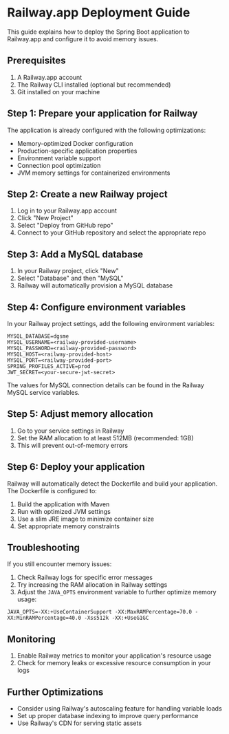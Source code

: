 # Railway.app Deployment Guide

This guide explains how to deploy the Spring Boot application to Railway.app and configure it to avoid memory issues.

## Prerequisites

1. A Railway.app account
2. The Railway CLI installed (optional but recommended)
3. Git installed on your machine

## Step 1: Prepare your application for Railway

The application is already configured with the following optimizations:

- Memory-optimized Docker configuration
- Production-specific application properties
- Environment variable support
- Connection pool optimization
- JVM memory settings for containerized environments

## Step 2: Create a new Railway project

1. Log in to your Railway.app account
2. Click "New Project" 
3. Select "Deploy from GitHub repo"
4. Connect to your GitHub repository and select the appropriate repo

## Step 3: Add a MySQL database

1. In your Railway project, click "New"
2. Select "Database" and then "MySQL"
3. Railway will automatically provision a MySQL database

## Step 4: Configure environment variables

In your Railway project settings, add the following environment variables:

```
MYSQL_DATABASE=dgsme
MYSQL_USERNAME=<railway-provided-username>
MYSQL_PASSWORD=<railway-provided-password>
MYSQL_HOST=<railway-provided-host>
MYSQL_PORT=<railway-provided-port>
SPRING_PROFILES_ACTIVE=prod
JWT_SECRET=<your-secure-jwt-secret>
```

The values for MySQL connection details can be found in the Railway MySQL service variables.

## Step 5: Adjust memory allocation

1. Go to your service settings in Railway
2. Set the RAM allocation to at least 512MB (recommended: 1GB)
3. This will prevent out-of-memory errors

## Step 6: Deploy your application

Railway will automatically detect the Dockerfile and build your application. The Dockerfile is configured to:

1. Build the application with Maven
2. Run with optimized JVM settings 
3. Use a slim JRE image to minimize container size
4. Set appropriate memory constraints

## Troubleshooting

If you still encounter memory issues:

1. Check Railway logs for specific error messages
2. Try increasing the RAM allocation in Railway settings
3. Adjust the `JAVA_OPTS` environment variable to further optimize memory usage:

```
JAVA_OPTS=-XX:+UseContainerSupport -XX:MaxRAMPercentage=70.0 -XX:MinRAMPercentage=40.0 -Xss512k -XX:+UseG1GC
```

## Monitoring

1. Enable Railway metrics to monitor your application's resource usage
2. Check for memory leaks or excessive resource consumption in your logs

## Further Optimizations

- Consider using Railway's autoscaling feature for handling variable loads
- Set up proper database indexing to improve query performance
- Use Railway's CDN for serving static assets 